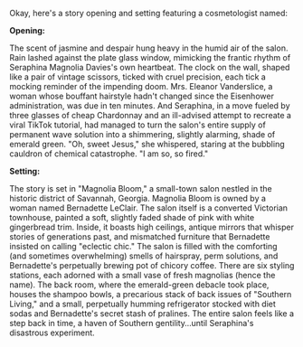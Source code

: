 Okay, here's a story opening and setting featuring a cosmetologist named:

**Opening:**

The scent of jasmine and despair hung heavy in the humid air of the salon.  Rain lashed against the plate glass window, mimicking the frantic rhythm of Seraphina Magnolia Davies's own heartbeat.  The clock on the wall, shaped like a pair of vintage scissors, ticked with cruel precision, each tick a mocking reminder of the impending doom.  Mrs. Eleanor Vanderslice, a woman whose bouffant hairstyle hadn't changed since the Eisenhower administration, was due in ten minutes. And Seraphina, in a move fueled by three glasses of cheap Chardonnay and an ill-advised attempt to recreate a viral TikTok tutorial, had managed to turn the salon's entire supply of permanent wave solution into a shimmering, slightly alarming, shade of emerald green.  "Oh, sweet Jesus," she whispered, staring at the bubbling cauldron of chemical catastrophe. "I am so, so fired."

**Setting:**

The story is set in "Magnolia Bloom," a small-town salon nestled in the historic district of Savannah, Georgia.  Magnolia Bloom is owned by a woman named Bernadette LeClair. The salon itself is a converted Victorian townhouse, painted a soft, slightly faded shade of pink with white gingerbread trim. Inside, it boasts high ceilings, antique mirrors that whisper stories of generations past, and mismatched furniture that Bernadette insisted on calling "eclectic chic."  The salon is filled with the comforting (and sometimes overwhelming) smells of hairspray, perm solutions, and Bernadette's perpetually brewing pot of chicory coffee. There are six styling stations, each adorned with a small vase of fresh magnolias (hence the name).  The back room, where the emerald-green debacle took place, houses the shampoo bowls, a precarious stack of back issues of "Southern Living," and a small, perpetually humming refrigerator stocked with diet sodas and Bernadette's secret stash of pralines. The entire salon feels like a step back in time, a haven of Southern gentility…until Seraphina's disastrous experiment.
